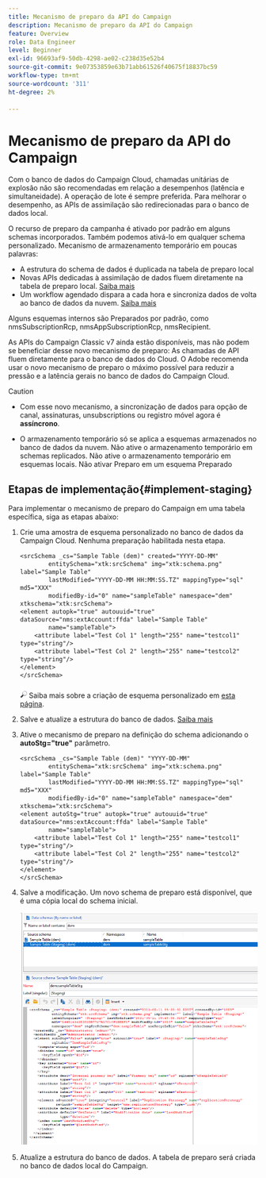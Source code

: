```yaml
---
title: Mecanismo de preparo da API do Campaign
description: Mecanismo de preparo da API do Campaign
feature: Overview
role: Data Engineer
level: Beginner
exl-id: 96693af9-50db-4298-ae02-c238d35e52b4
source-git-commit: 9e07353859e63b71abb61526f40675f18837bc59
workflow-type: tm+mt
source-wordcount: '311'
ht-degree: 2%

---
```


# Mecanismo de preparo da API do Campaign

Com o banco de dados do Campaign Cloud, chamadas unitárias de explosão não são recomendadas em relação a desempenhos (latência e simultaneidade). A operação de lote é sempre preferida. Para melhorar o desempenho, as APIs de assimilação são redirecionadas para o banco de dados local.

O recurso de preparo da campanha é ativado por padrão em alguns schemas incorporados. Também podemos ativá-lo em qualquer schema personalizado. Mecanismo de armazenamento temporário em poucas palavras:

* A estrutura do schema de dados é duplicada na tabela de preparo local
* Novas APIs dedicadas à assimilação de dados fluem diretamente na tabela de preparo local. [Saiba mais](new-apis.md)
* Um workflow agendado dispara a cada hora e sincroniza dados de volta ao banco de dados da nuvem. [Saiba mais](../config/replication.md)

Alguns esquemas internos são Preparados por padrão, como nmsSubscriptionRcp, nmsAppSubscriptionRcp, nmsRecipient.

As APIs do Campaign Classic v7 ainda estão disponíveis, mas não podem se beneficiar desse novo mecanismo de preparo: As chamadas de API fluem diretamente para o banco de dados do Cloud. O Adobe recomenda usar o novo mecanismo de preparo o máximo possível para reduzir a pressão e a latência gerais no banco de dados do Campaign Cloud.

>[!CAUTION]
>
>* Com esse novo mecanismo, a sincronização de dados para opção de canal, assinaturas, unsubscriptions ou registro móvel agora é **assíncrono**.
>
>* O armazenamento temporário só se aplica a esquemas armazenados no banco de dados da nuvem. Não ative o armazenamento temporário em schemas replicados. Não ative o armazenamento temporário em esquemas locais. Não ativar Preparo em um esquema Preparado

>


## Etapas de implementação{#implement-staging}

Para implementar o mecanismo de preparo do Campaign em uma tabela específica, siga as etapas abaixo:

1. Crie uma amostra de esquema personalizado no banco de dados da Campaign Cloud. Nenhuma preparação habilitada nesta etapa.

   ```
   <srcSchema _cs="Sample Table (dem)" created="YYYY-DD-MM"
           entitySchema="xtk:srcSchema" img="xtk:schema.png" label="Sample Table"
           lastModified="YYYY-DD-MM HH:MM:SS.TZ" mappingType="sql" md5="XXX"
           modifiedBy-id="0" name="sampleTable" namespace="dem" xtkschema="xtk:srcSchema">
   <element autopk="true" autouuid="true" dataSource="nms:extAccount:ffda" label="Sample Table"
           name="sampleTable">
       <attribute label="Test Col 1" length="255" name="testcol1" type="string"/>
       <attribute label="Test Col 2" length="255" name="testcol2" type="string"/>
   </element>
   </srcSchema>
   ```

   ![](../assets/do-not-localize/glass.png) Saiba mais sobre a criação de esquema personalizado em [esta página](create-schema.md).

1. Salve e atualize a estrutura do banco de dados.  [Saiba mais](update-database-structure.md)

1. Ative o mecanismo de preparo na definição do schema adicionando o **autoStg=&quot;true&quot;** parâmetro.

   ```
   <srcSchema _cs="Sample Table (dem)" "YYYY-DD-MM"
           entitySchema="xtk:srcSchema" img="xtk:schema.png" label="Sample Table"
           lastModified="YYYY-DD-MM HH:MM:SS.TZ" mappingType="sql" md5="XXX"
           modifiedBy-id="0" name="sampleTable" namespace="dem" xtkschema="xtk:srcSchema">
   <element autoStg="true" autopk="true" autouuid="true" dataSource="nms:extAccount:ffda" label="Sample Table"
           name="sampleTable">
       <attribute label="Test Col 1" length="255" name="testcol1" type="string"/>
       <attribute label="Test Col 2" length="255" name="testcol2" type="string"/>
   </element>
   </srcSchema>
   ```

1. Salve a modificação. Um novo schema de preparo está disponível, que é uma cópia local do schema inicial.

   ![](assets/staging-mechanism.png)

1. Atualize a estrutura do banco de dados. A tabela de preparo será criada no banco de dados local do Campaign.
